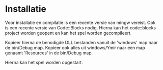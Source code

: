 Installatie
===========

Voor installatie en compilatie is een recente versie van mingw vereist. Ook is een recente versie van Code::Blocks nodig.
Hierna kan het code::blocks project worden geopent en kan het spel worden gecompileert.

Kopieer hierna de benodigde DLL bestanden vanuit de 'windows' map naar de bin/Debug map.
Kopieer ook alles uit windows/Ymir naar een map genaamt 'Resources' in de bin/Debug map.

Hierna kan het spel worden opgestart.
